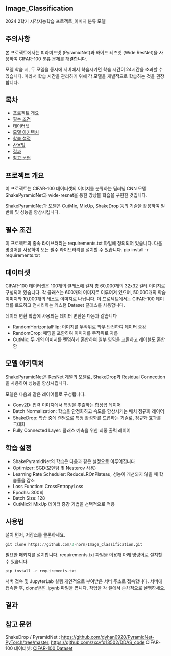 ## Image_Classification
2024 2학기 시각지능학습 프로젝트_이미지 분류 모델

## 주의사항
본 프로젝트에서는 피라미드넷 (PyramidNet)과 와이드 레즈넷 (Wide ResNet)을 사용하여 CIFAR-100 분류 문제를 해결합니다.

모델 학습 시, 두 모델을 동시에 서버에서 학습시키면 학습 시간이 24시간을 초과할 수 있습니다. 따라서 학습 시간을 관리하기 위해 각 모델을 개별적으로 학습하는 것을 권장합니다.

## 목차
- [프로젝트 개요](#프로젝트-개요)
- [필수 조건](#필수-조건)
- [데이터셋](#데이터셋)
- [모델 아키텍처](#모델-아키텍처)
- [학습 설정](#학습-설정)
- [사용법](#사용법)
- [결과](#결과)
- [참고 문헌](#참고-문헌)

## 프로젝트 개요
이 프로젝트는 CIFAR-100 데이터셋의 이미지를 분류하는 딥러닝 CNN 모델 ShakePyramidNet과 wide-resnet을 통한 앙상블 학습을 구현한 것입니다. 

ShakePyramidNet과 모델은 CutMix, MixUp, ShakeDrop 등의 기술을 활용하여 일반화 및 성능을 향상시킵니다.



## 필수 조건
이 프로젝트의 종속 라이브러리는 requirements.txt 파일에 정의되어 있습니다. 다음 명령어를 사용하여 모든 필수 라이브러리를 설치할 수 있습니다.
pip install -r requirements.txt



## 데이터셋
CIFAR-100 데이터셋은 100개의 클래스에 걸쳐 총 60,000개의 32x32 컬러 이미지로 구성되어 있습니다. 각 클래스는 600개의 이미지로 이루어져 있으며, 50,000개의 학습 이미지와 10,000개의 테스트 이미지로 나뉩니다. 이 프로젝트에서는 CIFAR-100 데이터를 로드하고 전처리하는 커스텀 Dataset 클래스를 사용합니다.

데이터 변환
학습에 사용되는 데이터 변환은 다음과 같습니다


- RandomHorizontalFlip: 이미지를 무작위로 좌우 반전하여 데이터 증강
- RandomCrop: 패딩을 포함하여 이미지를 무작위로 자름
- CutMix: 두 개의 이미지를 랜덤하게 혼합하여 일부 영역을 교환하고 레이블도 혼합함



## 모델 아키텍처
ShakePyramidNet은 ResNet 계열의 모델로, ShakeDrop과 Residual Connection을 사용하여 성능을 향상시킵니다. 

모델은 다음과 같은 레이어들로 구성됩니다.
- Conv2D: 입력 이미지에서 특징을 추출하는 합성곱 레이어
- Batch Normalization: 학습을 안정화하고 속도를 향상시키는 배치 정규화 레이어
- ShakeDrop: 학습 중에 랜덤으로 특정 활성화를 드롭하는 기술로, 정규화 효과를 극대화
- Fully Connected Layer: 클래스 예측을 위한 최종 출력 레이어



## 학습 설정
- ShakePyramidNet의 학습은 다음과 같은 설정으로 이루어집니다
- Optimizer: SGD(모멘텀 및 Nesterov 사용)
- Learning Rate Scheduler: ReduceLROnPlateau, 성능이 개선되지 않을 때 학습률을 감소
- Loss Function: CrossEntropyLoss
- Epochs: 300회
- Batch Size: 128
- CutMix와 MixUp 데이터 증강 기법을 선택적으로 적용



## 사용법
설치
먼저, 저장소를 클론하세요.
```python
git clone https://github.com/3-norm/Image_Classification.git
```

필요한 패키지를 설치합니다. requirements.txt 파일을 이용해 아래 명령어로 설치할 수 있습니다.

```python
pip install -r requirements.txt
```


서버 접속 및 JupyterLab 실행
개인적으로 부여받은 서버 주소로 접속합니다.
서버에 접속한 후, clone받은 .ipynb 파일을 엽니다.
작업을 각 셀에서 순차적으로 실행하세요.


## 결과



## 참고 문헌
ShakeDrop / PyramidNet : https://github.com/dyhan0920/PyramidNet-PyTorch/tree/master, https://github.com/zxcvfd13502/DDAS_code
CIFAR-100 데이터셋: [CIFAR-100 Dataset](https://www.cs.toronto.edu/~kriz/cifar.html)
